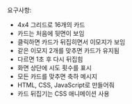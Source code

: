 요구사항:
- 4x4 그리드로 16개의 카드
- 카드는 처음에 뒷면이 보임
- 클릭하면 카드가 뒤집히면서 이모지가 보임
- 같은 이모지 2개를 맞추면 카드가 유지됨
- 다르면 1초 후 다시 뒤집힘
- 화면 상단에 시도 횟수를 표시
- 모든 카드를 맞추면 축하 메시지
- HTML, CSS, JavaScript로 만들어줘
- 카드 뒤집기는 CSS 애니메이션 사용